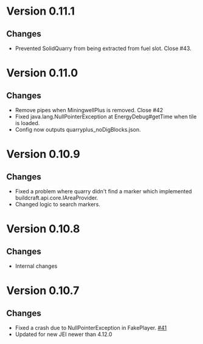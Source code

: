 # Version 0.11.1
## Changes
* Prevented SolidQuarry from being extracted from fuel slot. Close #43.

# Version 0.11.0
## Changes
* Remove pipes when MiningwellPlus is removed. Close #42
* Fixed java.lang.NullPointerException at EnergyDebug#getTime when tile is loaded.
* Config now outputs quarryplus_noDigBlocks.json.

# Version 0.10.9
## Changes
* Fixed a problem where quarry didn't find a marker which implemented buildcraft.api.core.IAreaProvider.
* Changed logic to search markers.

# Version 0.10.8
## Changes
* Internal changes

# Version 0.10.7
## Changes
* Fixed a crash due to NullPointerException in FakePlayer. [#41](https://github.com/Kotori316/QuarryPlus/issues/41)
* Updated for new JEI newer than 4.12.0
